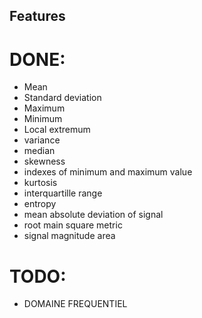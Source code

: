 ## Features

# DONE:

* Mean
* Standard deviation
* Maximum
* Minimum
* Local extremum
* variance
* median
* skewness
* indexes of minimum and maximum value
* kurtosis
* interquartille range
* entropy
* mean absolute deviation of signal
* root main square metric
* signal magnitude area


# TODO:

* DOMAINE FREQUENTIEL
